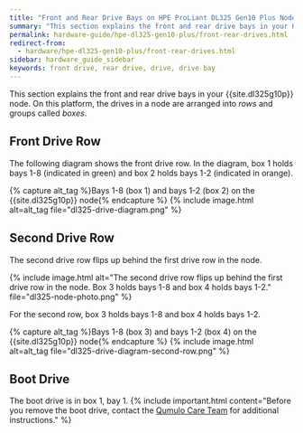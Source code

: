 ```yaml
---
title: "Front and Rear Drive Bays on HPE ProLiant DL325 Gen10 Plus Nodes"
summary: "This section explains the front and rear drive bays in your HPE ProLiant DL325 Gen10 Plus node."
permalink: hardware-guide/hpe-dl325-gen10-plus/front-rear-drives.html
redirect-from:
  - hardware/hpe-dl325-gen10-plus/front-rear-drives.html
sidebar: hardware_guide_sidebar
keywords: front drive, rear drive, drive, drive bay
---
```


This section explains the front and rear drive bays in your {{site.dl325g10p}} node. On this platform, the drives in a node are arranged into _rows_ and groups called _boxes_.

## Front Drive Row
The following diagram shows the front drive row. In the diagram, box 1 holds bays 1-8 (indicated in green) and box 2 holds bays 1-2 (indicated in orange).

{% capture alt_tag %}Bays 1-8 (box 1) and bays 1-2 (box 2) on the {{site.dl325g10p}} node{% endcapture %}
{% include image.html alt=alt_tag file="dl325-drive-diagram.png" %}

## Second Drive Row
The second drive row flips up behind the first drive row in the node.

{% include image.html alt="The second drive row flips up behind the first drive row in the node. Box 3 holds bays 1-8 and box 4 holds bays 1-2." file="dl325-node-photo.png" %}<br>

For the second row, box 3 holds bays 1-8 and box 4 holds bays 1-2.

{% capture alt_tag %}Bays 1-8 (box 3) and bays 1-2 (box 4) on the {{site.dl325g10p}} node{% endcapture %}
{% include image.html alt=alt_tag file="dl325-drive-diagram-second-row.png" %}

## Boot Drive
The boot drive is in box 1, bay 1.
{% include important.html content="Before you remove the boot drive, contact the [Qumulo Care Team](https://care.qumulo.com/hc/en-us/articles/115008409408) for additional instructions." %}
